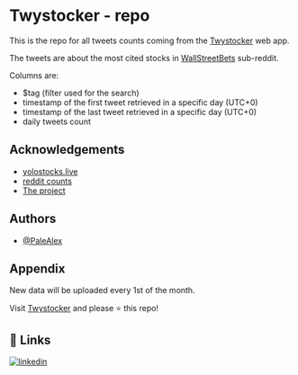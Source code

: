 
# Twystocker - repo

This is the repo for all tweets counts coming from the [Twystocker](https://twystocker.streamlit.app/) web app.

The tweets are about the most cited stocks in [WallStreetBets](https://www.reddit.com/r/wallstreetbets/) sub-reddit.

Columns are:
 - $tag (filter used for the search)
 - timestamp of the first tweet retrieved in a specific day (UTC+0)
 - timestamp of the last tweet retrieved in a specific day (UTC+0)
 - daily tweets count
 

 
## Acknowledgements

 - [yolostocks.live](https://yolostocks.live)
 - [reddit counts](https://github.com/youyanggu/yolostocks-data)
 - [The project](https://palealex.github.io/)


## Authors

- [@PaleAlex](https://github.com/PaleAlex)


## Appendix

New data will be uploaded every 1st of the month.

Visit [Twystocker](https://twystocker.streamlit.app/) and please :star: this repo!


## 🔗 Links
[![linkedin](https://img.shields.io/badge/linkedin-0A66C2?style=for-the-badge&logo=linkedin&logoColor=white)](https://www.linkedin.com/in/ac-palealex/)


